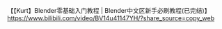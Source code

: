 【【Kurt】Blender零基础入门教程 | Blender中文区新手必刷教程(已完结)】 https://www.bilibili.com/video/BV14u41147YH/?share_source=copy_web